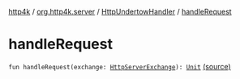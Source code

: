 [http4k](../../index.md) / [org.http4k.server](../index.md) / [HttpUndertowHandler](index.md) / [handleRequest](./handle-request.md)

# handleRequest

`fun handleRequest(exchange: `[`HttpServerExchange`](http://undertow.io/javadoc/2.0.x/io/undertow/server/HttpServerExchange.html)`): `[`Unit`](https://kotlinlang.org/api/latest/jvm/stdlib/kotlin/-unit/index.html) [(source)](https://github.com/http4k/http4k/blob/master/http4k-server-undertow/src/main/kotlin/org/http4k/server/Undertow.kt#L39)
